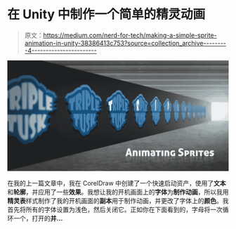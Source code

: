 # 在 Unity 中制作一个简单的精灵动画

> 原文：<https://medium.com/nerd-for-tech/making-a-simple-sprite-animation-in-unity-38386413c753?source=collection_archive---------4----------------------->

![](img/6e46423d8bfd0ad3c344685c33ba2f19.png)

在我的上一篇文章中，我在 CorelDraw 中创建了一个快速启动资产，使用了**文本**和**轮廓**，并应用了一些**效果**。我想让我的开机画面上的**字体**为**制作动画**，所以我用**精灵表**样式制作了我的开机画面的**副本**用于制作动画，并更改了字体上的**颜色**。我首先将所有的字体设置为浅色，然后关闭它。正如你在下面看到的，字母将一次循环一个，打开的**并…**